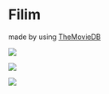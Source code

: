 # Filim

made by using [TheMovieDB](https://developers.themoviedb.org/)

![](https://i.hizliresim.com/a48bdgo.png)

![](https://i.hizliresim.com/h81rcbw.png)

![](https://i.hizliresim.com/1of4din.png)
